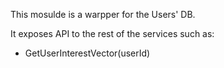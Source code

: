 
This mosulde is a warpper for the Users' DB.

It exposes API to the rest of the services such as:
- GetUserInterestVector(userId)
